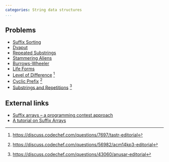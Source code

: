 ```yaml
---
categories: String data structures
...
```


## Problems
* [Suffix Sorting](https://open.kattis.com/problems/suffixsorting)
* [Dvaput](https://open.kattis.com/problems/dvaput)
* [Repeated Substrings](https://open.kattis.com/problems/substrings)
* [Stammering Aliens](https://open.kattis.com/problems/aliens)
* [Burrows-Wheeler](https://open.kattis.com/problems/burrowswheeler)
* [Life Forms](https://open.kattis.com/problems/lifeforms)
* [Level of Difference](https://www.codechef.com/problems/TASTR) [^1]
* [Cyclic Prefix](https://www.codechef.com/problems/ACM14KP3) [^2]
* [Substrings and Repetitions](https://www.codechef.com/problems/ANUSAR) [^3]

## External links
- [Suffix arrays – a programming contest approach](https://web.stanford.edu/class/cs97si/suffix-array.pdf)
- [A tutorial on Suffix Arrays](https://discuss.codechef.com/questions/21385/a-tutorial-on-suffix-arrays)


[^1]: <https://discuss.codechef.com/questions/7697/tastr-editorial>
[^2]: <https://discuss.codechef.com/questions/56982/acm14kp3-editorial>
[^3]: <https://discuss.codechef.com/questions/43060/anusar-editorial>